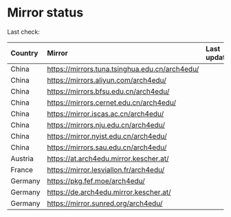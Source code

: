<script src="./time.js"></script>
# Mirror status
Last check: <script type="text/javascript">localize(1740573897.265573);</script>

|Country|Mirror|Last update|
|:------|:-----|:----------|
|China|https://mirrors.tuna.tsinghua.edu.cn/arch4edu/|<script type="text/javascript">localize(1740552205);</script>|
|China|https://mirrors.aliyun.com/arch4edu/|<script type="text/javascript">localize(1740552205);</script>|
|China|https://mirrors.bfsu.edu.cn/arch4edu/|<script type="text/javascript">localize(1740508873);</script>|
|China|https://mirrors.cernet.edu.cn/arch4edu/|<script type="text/javascript">localize(1740552205);</script>|
|China|https://mirror.iscas.ac.cn/arch4edu/|<script type="text/javascript">localize(1740552205);</script>|
|China|https://mirrors.nju.edu.cn/arch4edu/|<script type="text/javascript">localize(1740465800);</script>|
|China|https://mirror.nyist.edu.cn/arch4edu/|<script type="text/javascript">localize(1740552205);</script>|
|China|https://mirrors.sau.edu.cn/arch4edu/|<script type="text/javascript">localize(1731653531);</script>|
|Austria|https://at.arch4edu.mirror.kescher.at/|<script type="text/javascript">localize(1740552205);</script>|
|France|https://mirror.lesviallon.fr/arch4edu/|<script type="text/javascript">localize(1740552205);</script>|
|Germany|https://pkg.fef.moe/arch4edu/|<script type="text/javascript">localize(1740552205);</script>|
|Germany|https://de.arch4edu.mirror.kescher.at/|<script type="text/javascript">localize(1740552205);</script>|
|Germany|https://mirror.sunred.org/arch4edu/|<script type="text/javascript">localize(1740552205);</script>|

<script src="./tablefilter/tablefilter.js"></script>
<script src="./table.js"></script>